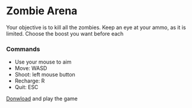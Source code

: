 # Zombie Arena
Your objective is to kill all the zombies. Keep an eye at your ammo, as it is limited.
Choose the boost you want before each 
### Commands
- Use your mouse to aim
- Move: WASD
- Shoot: left mouse button
- Recharge: R
- Quit: ESC


[Donwload](https://drive.google.com/open?id=1N9s6ZMEDnq_60pngW7Y8AfmXI-jg6BpU) and play the game
